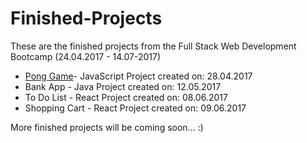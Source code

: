 # Finished-Projects

These are the finished projects from the Full Stack Web Development Bootcamp (24.04.2017 - 14.07-2017)

- [Pong Game](pong/readme.md)- JavaScript Project created on: 28.04.2017
- Bank App - Java Project created on: 12.05.2017
- To Do List - React Project created on: 08.06.2017
- Shopping Cart - React Project created on: 09.06.2017

More finished projects will be coming soon... :)
